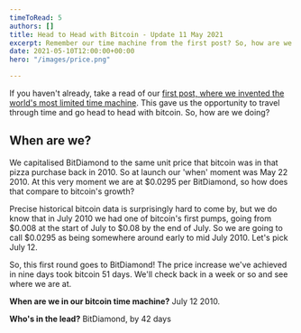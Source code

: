 ```yaml
---
timeToRead: 5
authors: []
title: Head to Head with Bitcoin - Update 11 May 2021
excerpt: Remember our time machine from the first post? So, how are we doing vs bitcoin?
date: 2021-05-10T12:00:00+00:00
hero: "/images/price.png"

---
```

If you haven't already, take a read of our [first post, where we invented the world's most limited time machine](https://blog.btdmd.com/post/top/). This gave us the opportunity to travel through time and go head to head with bitcoin. So, how are we doing?

## When are we?

We capitalised BitDiamond to the same unit price that bitcoin was in that pizza purchase back in 2010. So at launch our 'when' moment was May 22 2010. At this very moment we are at $0.0295 per BitDiamond, so how does that compare to bitcoin's growth?

Precise historical bitcoin data is surprisingly hard to come by, but we do know that in July 2010 we had one of bitcoin's first pumps, going from $0.008 at the start of July to $0.08 by the end of July. So we are going to call $0.0295 as being somewhere around early to mid July 2010. Let's pick July 12.

So, this first round goes to BitDiamond! The price increase we've achieved in nine days took bitcoin 51 days. We'll check back in a week or so and see where we are at.

**When are we in our bitcoin time machine?** July 12 2010.

**Who's in the lead?** BitDiamond, by 42 days